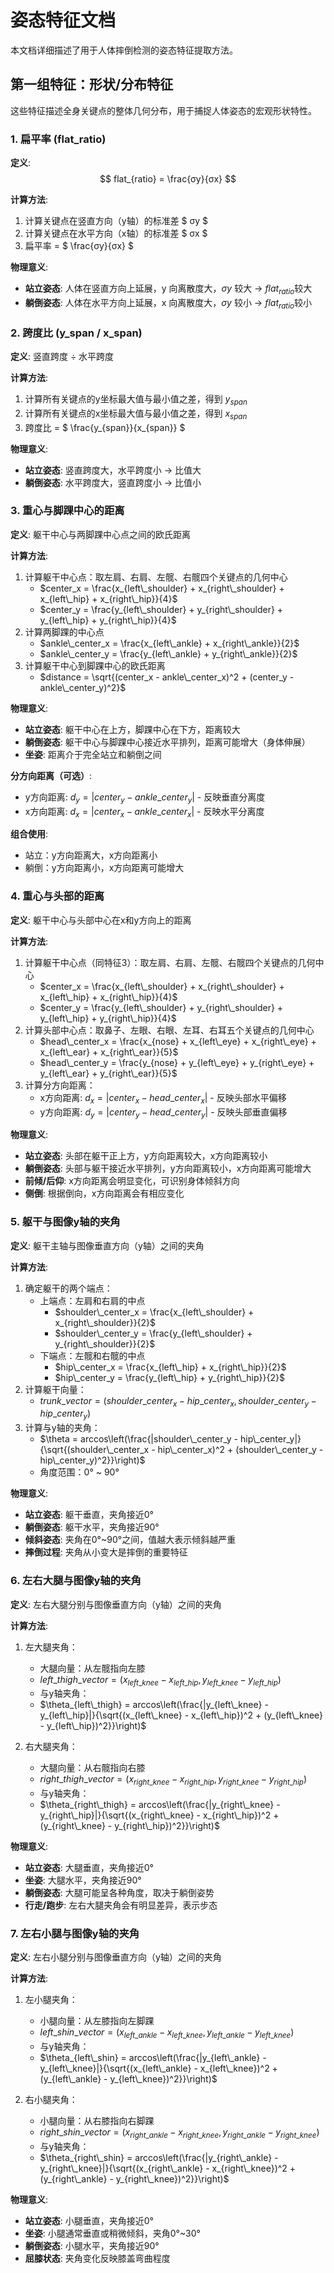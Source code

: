 # 姿态特征文档

本文档详细描述了用于人体摔倒检测的姿态特征提取方法。

## 第一组特征：形状/分布特征

这些特征描述全身关键点的整体几何分布，用于捕捉人体姿态的宏观形状特性。

### 1. 扁平率 (flat_ratio)

**定义**: $$ flat_{ratio} = \frac{σy}{σx} $$

**计算方法**:
1. 计算关键点在竖直方向（y轴）的标准差 $ σy $
2. 计算关键点在水平方向（x轴）的标准差 $ σx $
3. 扁平率 = $ \frac{σy}{σx} $

**物理意义**:
- **站立姿态**: 人体在竖直方向上延展，y 向离散度大，$σy$ 较大 → $flat_{ratio}$较大
- **躺倒姿态**: 人体在水平方向上延展，x 向离散度大，$σy$ 较小 → $flat_{ratio}$较小

### 2. 跨度比 (y_span / x_span)

**定义**: 竖直跨度 ÷ 水平跨度

**计算方法**:
1. 计算所有关键点的y坐标最大值与最小值之差，得到 $y_{span}$
2. 计算所有关键点的x坐标最大值与最小值之差，得到 $x_{span}$
3. 跨度比 = $ \frac{y_{span}}{x_{span}} $

**物理意义**:
- **站立姿态**: 竖直跨度大，水平跨度小 → 比值大
- **躺倒姿态**: 水平跨度大，竖直跨度小 → 比值小

### 3. 重心与脚踝中心的距离

**定义**: 躯干中心与两脚踝中心点之间的欧氏距离

**计算方法**:
1. 计算躯干中心点：取左肩、右肩、左髋、右髋四个关键点的几何中心
   - $center_x = \frac{x_{left\_shoulder} + x_{right\_shoulder} + x_{left\_hip} + x_{right\_hip}}{4}$
   - $center_y = \frac{y_{left\_shoulder} + y_{right\_shoulder} + y_{left\_hip} + y_{right\_hip}}{4}$
2. 计算两脚踝的中心点
   - $ankle\_center_x = \frac{x_{left\_ankle} + x_{right\_ankle}}{2}$
   - $ankle\_center_y = \frac{y_{left\_ankle} + y_{right\_ankle}}{2}$
3. 计算躯干中心到脚踝中心的欧氏距离
   - $distance = \sqrt{(center_x - ankle\_center_x)^2 + (center_y - ankle\_center_y)^2}$

**物理意义**:
- **站立姿态**: 躯干中心在上方，脚踝中心在下方，距离较大
- **躺倒姿态**: 躯干中心与脚踝中心接近水平排列，距离可能增大（身体伸展）
- **坐姿**: 距离介于完全站立和躺倒之间

**分方向距离（可选）**:
- y方向距离: $d_y = |center_y - ankle\_center_y|$ - 反映垂直分离度
- x方向距离: $d_x = |center_x - ankle\_center_x|$ - 反映水平分离度

**组合使用**:
- 站立：y方向距离大，x方向距离小
- 躺倒：y方向距离小，x方向距离可能增大


### 4. 重心与头部的距离

**定义**: 躯干中心与头部中心在x和y方向上的距离

**计算方法**:
1. 计算躯干中心点（同特征3）：取左肩、右肩、左髋、右髋四个关键点的几何中心
   - $center_x = \frac{x_{left\_shoulder} + x_{right\_shoulder} + x_{left\_hip} + x_{right\_hip}}{4}$
   - $center_y = \frac{y_{left\_shoulder} + y_{right\_shoulder} + y_{left\_hip} + y_{right\_hip}}{4}$
2. 计算头部中心点：取鼻子、左眼、右眼、左耳、右耳五个关键点的几何中心
   - $head\_center_x = \frac{x_{nose} + x_{left\_eye} + x_{right\_eye} + x_{left\_ear} + x_{right\_ear}}{5}$
   - $head\_center_y = \frac{y_{nose} + y_{left\_eye} + y_{right\_eye} + y_{left\_ear} + y_{right\_ear}}{5}$
3. 计算分方向距离：
   - x方向距离: $d_x = |center_x - head\_center_x|$ - 反映头部水平偏移
   - y方向距离: $d_y = |center_y - head\_center_y|$ - 反映头部垂直偏移

**物理意义**:
- **站立姿态**: 头部在躯干正上方，y方向距离较大，x方向距离较小
- **躺倒姿态**: 头部与躯干接近水平排列，y方向距离较小，x方向距离可能增大
- **前倾/后仰**: x方向距离会明显变化，可识别身体倾斜方向
- **侧倒**: 根据倒向，x方向距离会有相应变化


### 5. 躯干与图像y轴的夹角

**定义**: 躯干主轴与图像垂直方向（y轴）之间的夹角

**计算方法**:
1. 确定躯干的两个端点：
   - 上端点：左肩和右肩的中点
     - $shoulder\_center_x = \frac{x_{left\_shoulder} + x_{right\_shoulder}}{2}$
     - $shoulder\_center_y = \frac{y_{left\_shoulder} + y_{right\_shoulder}}{2}$
   - 下端点：左髋和右髋的中点
     - $hip\_center_x = \frac{x_{left\_hip} + x_{right\_hip}}{2}$
     - $hip\_center_y = \frac{y_{left\_hip} + y_{right\_hip}}{2}$
2. 计算躯干向量：
   - $trunk\_vector = (shoulder\_center_x - hip\_center_x, shoulder\_center_y - hip\_center_y)$
3. 计算与y轴的夹角：
   - $\theta = arccos\left(\frac{|shoulder\_center_y - hip\_center_y|}{\sqrt{(shoulder\_center_x - hip\_center_x)^2 + (shoulder\_center_y - hip\_center_y)^2}}\right)$
   - 角度范围：0° ~ 90°

**物理意义**:
- **站立姿态**: 躯干垂直，夹角接近0°
- **躺倒姿态**: 躯干水平，夹角接近90°
- **倾斜姿态**: 夹角在0°~90°之间，值越大表示倾斜越严重
- **摔倒过程**: 夹角从小变大是摔倒的重要特征


### 6. 左右大腿与图像y轴的夹角

**定义**: 左右大腿分别与图像垂直方向（y轴）之间的夹角

**计算方法**:
1. 左大腿夹角：
   - 大腿向量：从左髋指向左膝
   - $left\_thigh\_vector = (x_{left\_knee} - x_{left\_hip}, y_{left\_knee} - y_{left\_hip})$
   - 与y轴夹角：
   - $\theta_{left\_thigh} = arccos\left(\frac{|y_{left\_knee} - y_{left\_hip}|}{\sqrt{(x_{left\_knee} - x_{left\_hip})^2 + (y_{left\_knee} - y_{left\_hip})^2}}\right)$

2. 右大腿夹角：
   - 大腿向量：从右髋指向右膝
   - $right\_thigh\_vector = (x_{right\_knee} - x_{right\_hip}, y_{right\_knee} - y_{right\_hip})$
   - 与y轴夹角：
   - $\theta_{right\_thigh} = arccos\left(\frac{|y_{right\_knee} - y_{right\_hip}|}{\sqrt{(x_{right\_knee} - x_{right\_hip})^2 + (y_{right\_knee} - y_{right\_hip})^2}}\right)$

**物理意义**:
- **站立姿态**: 大腿垂直，夹角接近0°
- **坐姿**: 大腿水平，夹角接近90°
- **躺倒姿态**: 大腿可能呈各种角度，取决于躺倒姿势
- **行走/跑步**: 左右大腿夹角会有明显差异，表示步态


### 7. 左右小腿与图像y轴的夹角

**定义**: 左右小腿分别与图像垂直方向（y轴）之间的夹角

**计算方法**:
1. 左小腿夹角：
   - 小腿向量：从左膝指向左脚踝
   - $left\_shin\_vector = (x_{left\_ankle} - x_{left\_knee}, y_{left\_ankle} - y_{left\_knee})$
   - 与y轴夹角：
   - $\theta_{left\_shin} = arccos\left(\frac{|y_{left\_ankle} - y_{left\_knee}|}{\sqrt{(x_{left\_ankle} - x_{left\_knee})^2 + (y_{left\_ankle} - y_{left\_knee})^2}}\right)$

2. 右小腿夹角：
   - 小腿向量：从右膝指向右脚踝
   - $right\_shin\_vector = (x_{right\_ankle} - x_{right\_knee}, y_{right\_ankle} - y_{right\_knee})$
   - 与y轴夹角：
   - $\theta_{right\_shin} = arccos\left(\frac{|y_{right\_ankle} - y_{right\_knee}|}{\sqrt{(x_{right\_ankle} - x_{right\_knee})^2 + (y_{right\_ankle} - y_{right\_knee})^2}}\right)$

**物理意义**:
- **站立姿态**: 小腿垂直，夹角接近0°
- **坐姿**: 小腿通常垂直或稍微倾斜，夹角0°~30°
- **躺倒姿态**: 小腿水平，夹角接近90°
- **屈膝状态**: 夹角变化反映膝盖弯曲程度



